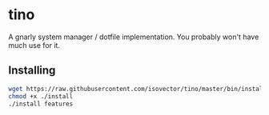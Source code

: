 # tino

A gnarly system manager / dotfile implementation. You probably won't have much
use for it.

## Installing

```bash
wget https://raw.githubusercontent.com/isovector/tino/master/bin/install
chmod +x ./install
./install features
```
